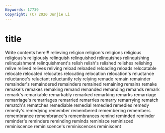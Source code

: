 ```yaml
---
Keywords: 17739
Copyright: (C) 2020 Junjie Li
---
```


# title

Write contents here!!!
relieving 
religion 
religion's
religions 
religious 
religious's 
religiously 
relinquish 
relinquished 
relinquishes 
relinquishing 
relinquishment 
relinquishment's
relish 
relish's 
relished 
relishes 
relishing 
relive 
relived 
relives 
reliving 
reload
reloaded 
reloading 
reloads 
relocatable 
relocate 
relocated 
relocates 
relocating 
relocation 
relocation's
reluctance 
reluctance's 
reluctant 
reluctantly 
rely 
relying 
remade 
remain 
remainder 
remainder's
remaindered 
remainders 
remained 
remaining 
remains 
remake 
remake's 
remakes 
remaking 
remand
remanded 
remanding 
remands 
remark 
remark's 
remarkable 
remarkably 
remarked 
remarking 
remarks
remarriage 
remarriage's 
remarriages 
remarried 
remarries 
remarry 
remarrying 
rematch 
rematch's 
rematches
remediable 
remedial 
remedied 
remedies 
remedy 
remedy's 
remedying 
remember 
remembered 
remembering
remembers 
remembrance 
remembrance's 
remembrances 
remind 
reminded 
reminder 
reminder's 
reminders 
reminding
reminds 
reminisce 
reminisced 
reminiscence 
reminiscence's 
reminiscences 
reminiscent 
